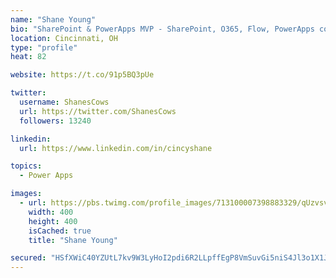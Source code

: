 ```yaml
---
name: "Shane Young"
bio: "SharePoint & PowerApps MVP - SharePoint, O365, Flow, PowerApps consulting? @PowerApps911 | Pure Snark? You found it."
location: Cincinnati, OH
type: "profile"
heat: 82

website: https://t.co/91p5BQ3pUe

twitter:
  username: ShanesCows
  url: https://twitter.com/ShanesCows
  followers: 13240

linkedin:
  url: https://www.linkedin.com/in/cincyshane

topics:
  - Power Apps

images:
  - url: https://pbs.twimg.com/profile_images/713100007398883329/qUzvsvQ3_400x400.jpg
    width: 400
    height: 400
    isCached: true
    title: "Shane Young"

secured: "HSfXWiC40YZUtL7kv9W3LyHoI2pdi6R2LLpffEgP8VmSuvGi5niS4Jl3o1X1JrOb75JDPrUpxXjaGfEKmwVT0s4i5umdPEtInteEdXfg8ez+5JEt8E5lGfFubXbMAg4wHyOOpSnf9jKM4mbnCLOldTHeUR6160uXhP+quLKfcppFhvBAic6Qa3pV7ESjhwq7eVPfzLRAcXHRbkrHepNIE3FlqC41+/b90UNZ/LDQMX9g6T8dHP+jeus/Ap1YVcwrvmT3aaui2sotgPb3tc9QI8llCEqRjpVijlMRwwGRQyhJ1ico7azMDw6B0F0YeWxEWdokIWDfhf0bac7Hqw0fp2nQ449RKT2gnbCXsnUOdzpHmIibrow/jD++4mO7R4btqIbaF3y26nYrHdVqtuQE2zfJ6U3gyRYI6J2Wu7O43jg=;yXQCOlZTgkmnmd2tM4Wk7w=="
---
```


